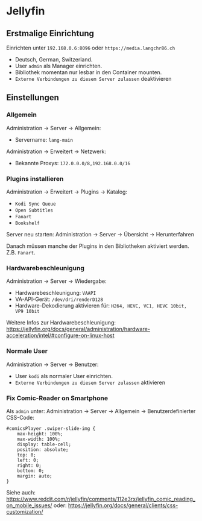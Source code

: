 Jellyfin
========

Erstmalige Einrichtung
----------------------

Einrichten unter `192.168.0.6:8096` oder `https://media.langchr86.ch`

* Deutsch, German, Switzerland.
* User `admin` als Manager einrichten.
* Bibliothek momentan nur lesbar in den Container mounten.
* `Externe Verbindungen zu diesem Server zulassen` deaktivieren


Einstellungen
-------------

### Allgemein

Administration -> Server -> Allgemein:

* Servername: `lang-main`

Administration -> Erweitert -> Netzwerk:

* Bekannte Proxys: `172.0.0.0/8,192.168.0.0/16`


### Plugins installieren

Administration -> Erweitert -> Plugins -> Katalog:

* `Kodi Sync Queue`
* `Open Subtitles`
* `Fanart`
* `Bookshelf`

Server neu starten: Administration -> Server -> Übersicht -> Herunterfahren

Danach müssen manche der Plugins in den Bibliotheken aktiviert werden. Z.B. `Fanart`.


### Hardwarebeschleunigung

Administration -> Server -> Wiedergabe:

* Hardwarebeschleunigung: `VAAPI`
* VA-API-Gerät: `/dev/dri/renderD128`
* Hardware-Dekodierung aktivieren für: `H264, HEVC, VC1, HEVC 10bit, VP9 10bit`

Weitere Infos zur Hardwarebeschleunigung: https://jellyfin.org/docs/general/administration/hardware-acceleration/intel/#configure-on-linux-host


### Normale User

Administration -> Server -> Benutzer:

* User `kodi` als normaler User einrichten.
* `Externe Verbindungen zu diesem Server zulassen` aktivieren


### Fix Comic-Reader on Smartphone

Als `admin` unter: Administration -> Server -> Allgemein -> Benutzerdefinierter CSS-Code:

~~~
#comicsPlayer .swiper-slide-img {
    max-height: 100%;
    max-width: 100%;
    display: table-cell;
    position: absolute;
    top: 0;
    left: 0;
    right: 0;
    bottom: 0;
    margin: auto;
}
~~~

Siehe auch: https://www.reddit.com/r/jellyfin/comments/112e3rx/jellyfin_comic_reading_on_mobile_issues/
oder: https://jellyfin.org/docs/general/clients/css-customization/
